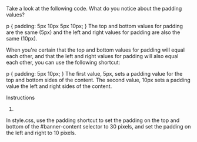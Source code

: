 Take a look at the following code. What do you notice about the padding values?

p {
  padding: 5px 10px 5px 10px;
}
The top and bottom values for padding are the same (5px) and the left and right values for padding are also the same (10px).

When you're certain that the top and bottom values for padding will equal each other, and that the left and right values for padding will also equal each other, you can use the following shortcut:

p {
  padding: 5px 10px;
}
The first value, 5px, sets a padding value for the top and bottom sides of the content. The second value, 10px sets a padding value the left and right sides of the content.

Instructions

1.
In style.css, use the padding shortcut to set the padding on the top and bottom of the #banner-content selector to 30 pixels, and set the padding on the left and right to 10 pixels.

